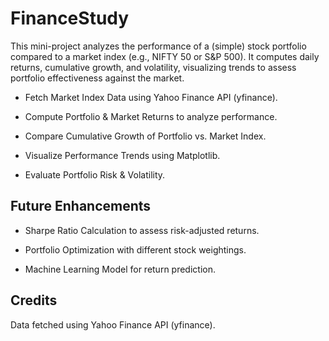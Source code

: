 # FinanceStudy

This mini-project analyzes the performance of a (simple) stock portfolio compared to a market index (e.g., NIFTY 50 or S&P 500). It computes daily returns, cumulative growth, and volatility, visualizing trends to assess portfolio effectiveness against the market.

- Fetch Market Index Data using Yahoo Finance API (yfinance).

- Compute Portfolio & Market Returns to analyze performance.

- Compare Cumulative Growth of Portfolio vs. Market Index.

- Visualize Performance Trends using Matplotlib.

- Evaluate Portfolio Risk & Volatility.

## Future Enhancements

- Sharpe Ratio Calculation to assess risk-adjusted returns.

- Portfolio Optimization with different stock weightings.

- Machine Learning Model for return prediction.

## Credits

Data fetched using Yahoo Finance API (yfinance).
